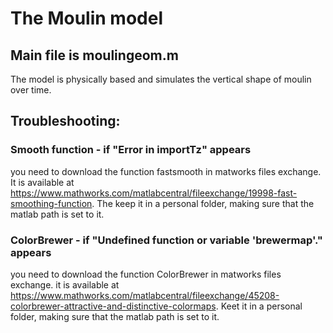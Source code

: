 # The Moulin model
## Main file is moulingeom.m
The model is physically based and simulates the vertical shape of moulin over time. 


## Troubleshooting:
### Smooth function - if "Error in importTz" appears
you need to download the function fastsmooth in matworks files exchange. It is available at https://www.mathworks.com/matlabcentral/fileexchange/19998-fast-smoothing-function. The keep it in a personal folder, making sure that the matlab path is set to it. 

### ColorBrewer - if "Undefined function or variable 'brewermap'." appears
you need to download the function ColorBrewer in matworks files exchange. it is available at https://www.mathworks.com/matlabcentral/fileexchange/45208-colorbrewer-attractive-and-distinctive-colormaps. Keet it in a personal folder, making sure that the matlab path is set to it.


